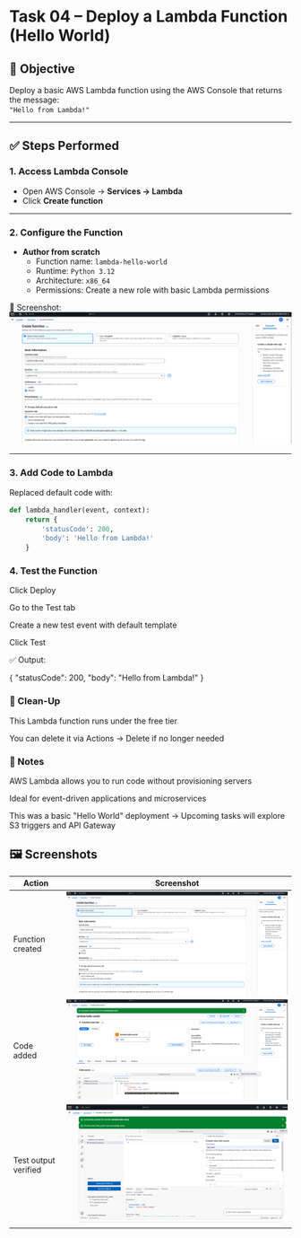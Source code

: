# Task 04 – Deploy a Lambda Function (Hello World)

## 🎯 Objective
Deploy a basic AWS Lambda function using the AWS Console that returns the message:  
`"Hello from Lambda!"`

---

## ✅ Steps Performed

### 1. Access Lambda Console
- Open AWS Console → **Services → Lambda**
- Click **Create function**

---

### 2. Configure the Function
- **Author from scratch**
  - Function name: `lambda-hello-world`
  - Runtime: `Python 3.12`
  - Architecture: `x86_64`
  - Permissions: Create a new role with basic Lambda permissions

 
📸 Screenshot:  
![Lambda Creation](./lambda-create.PNG)


---

### 3. Add Code to Lambda

Replaced default code with:

```python
def lambda_handler(event, context):
    return {
        'statusCode': 200,
        'body': 'Hello from Lambda!'
    }
```
### 4. Test the Function
Click Deploy

Go to the Test tab

Create a new test event with default template

Click Test

✅ Output:

{
  "statusCode": 200,
  "body": "Hello from Lambda!"
}

### 🧹 Clean-Up
This Lambda function runs under the free tier

You can delete it via Actions → Delete if no longer needed
### 🧠 Notes
AWS Lambda allows you to run code without provisioning servers

Ideal for event-driven applications and microservices

This was a basic "Hello World" deployment
→ Upcoming tasks will explore S3 triggers and API Gateway

## 🖼️ Screenshots

| Action               | Screenshot                                    |
|----------------------|-----------------------------------------------|
| Function created     | ![Create](./lambda-create.PNG)                |
| Code added           | ![Code](./lambda-code.PNG)                    |
| Test output verified | ![Test](./lambda-test-success.PNG)            |



